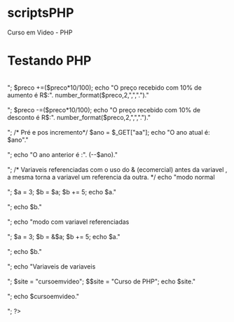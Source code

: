 # scriptsPHP
Curso em Video - PHP
<!DOCTYPE html>

<html>

<head>

<meta charset="UTF-8">
<title>Aula 06</title>
<link href="_css/estilo.css" rel="stylesheet">
</head>

<body>
<div>
<h1>Testando PHP</h1>

<?php 
	$preco = $_GET["p"];
	echo "O preço recebido é R$:$preco"."<br><br>";
	$preco +=($preco*10/100);
	echo "O preço recebido com 10% de aumento é R$:". number_format($preco,2,",",".")."<br><br>";
	$preco -=($preco*10/100);
	echo "O preço recebido com 10% de desconto é R$:". number_format($preco,2,",",".")."<br><br>";
	
	
	/* Pré e pos incremento*/
	
	$ano = $_GET["aa"];
	echo "O ano atual é: $ano"."<br><br>";
	echo "O ano anterior é :". (--$ano)."<br><br>";
	
	/* Variaveis referenciadas
	
		com o uso do & (ecomercial) antes da variavel ,
		a mesma torna a variavel um referencia da outra.
	
	*/
	
	echo "modo normal<br><br>";	
	
	$a = 3;
	$b = $a;
	$b += 5;
	echo $a."<br><br>";
	echo $b."<br><br>";
	
	echo "modo com variavel referenciadas<br><br>";

	$a = 3;
	$b = &$a;
	$b += 5;
	echo $a."<br><br>";
	echo $b."<br><br>";
	
	echo "Variaveis de variaveis<br><br>";
	
	$site = "cursoemvideo";
	$$site = "Curso de PHP";
	
	echo $site."<br><br>";
	echo $cursoemvideo."<br><br>";
	
?>
</div>
</body>
</html>
